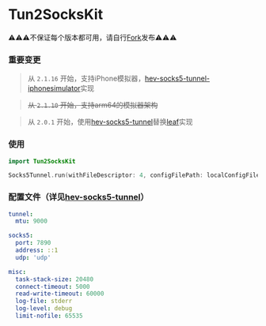 # Tun2SocksKit

⚠️⚠️⚠️不保证每个版本都可用，请自行[Fork](https://github.com/daemooon/Tun2SocksKit/fork)发布⚠️⚠️⚠️

### 重要变更

> 从 `2.1.16` 开始，支持iPhone模拟器，[hev-socks5-tunnel-iphonesimulator](https://github.com/daemooon/hev-socks5-tunnel-iphonesimulator)实现

> ~~从 `2.1.10` 开始，支持arm64的模拟器架构~~

> 从 `2.0.1` 开始，使用[hev-socks5-tunnel](https://github.com/heiher/hev-socks5-tunnel)替换[leaf](https://github.com/eycorsican/leaf)实现


### 使用
```swift
import Tun2SocksKit

Socks5Tunnel.run(withFileDescriptor: 4, configFilePath: localConfigFileURL.path(percentEncoded: false))
```

### 配置文件（详见[hev-socks5-tunnel](https://github.com/heiher/hev-socks5-tunnel)）
```yml
tunnel:
  mtu: 9000

socks5:
  port: 7890
  address: ::1
  udp: 'udp'

misc:
  task-stack-size: 20480
  connect-timeout: 5000
  read-write-timeout: 60000
  log-file: stderr
  log-level: debug
  limit-nofile: 65535
```






